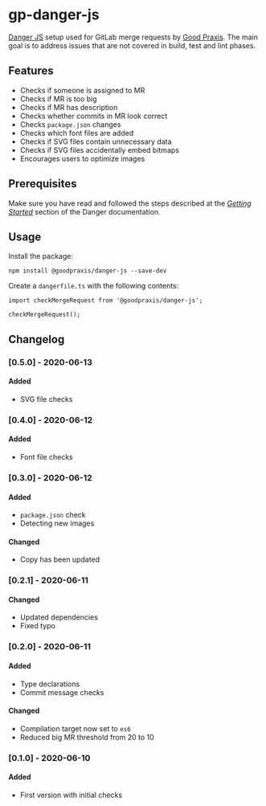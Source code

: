 # gp-danger-js

[Danger JS](https://github.com/danger/danger-js) setup used for GitLab merge
requests by [Good Praxis](https://goodpraxis.coop). The main goal is to address
issues that are not covered in build, test and lint phases.

## Features
* Checks if someone is assigned to MR
* Checks if MR is too big
* Checks if MR has description
* Checks whether commits in MR look correct
* Checks `package.json` changes
* Checks which font files are added
* Checks if SVG files contain unnecessary data
* Checks if SVG files accidentally embed bitmaps
* Encourages users to optimize images

## Prerequisites
Make sure you have read and followed the steps described at the
[*Getting Started*](https://danger.systems/js/guides/getting_started.html)
section of the Danger documentation.

## Usage
Install the package:

    npm install @goodpraxis/danger-js --save-dev

Create a `dangerfile.ts` with the following contents:

    import checkMergeRequest from '@goodpraxis/danger-js';

    checkMergeRequest();

## Changelog
### [0.5.0] - 2020-06-13
#### Added
- SVG file checks
### [0.4.0] - 2020-06-12
#### Added
- Font file checks
### [0.3.0] - 2020-06-12
#### Added
- `package.json` check
- Detecting new images
#### Changed
- Copy has been updated
### [0.2.1] - 2020-06-11
#### Changed
- Updated dependencies
- Fixed typo
### [0.2.0] - 2020-06-11
#### Added
- Type declarations
- Commit message checks
#### Changed
- Compilation target now set to `es6`
- Reduced big MR threshold from 20 to 10
### [0.1.0] - 2020-06-10
#### Added
- First version with initial checks
